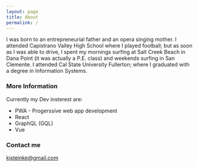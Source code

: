 ```yaml
---
layout: page
title: About
permalink: /
---
```


I was born to an entrepreneurial father and an opera singing mother. I attended Capistrano Valley High School where I played football; but as soon as I was able to drive, I spent my mornings surfing at Salt Creek Beach in Dana Point (it was actually a P.E. class) and weekends surfing in San Clemente. I attended Cal State University Fullerton; where I graduated with a degree in Information Systems.

### More Information

Currently my Dev insterest are:


- PWA - Progerssive web app development
- React
- GraphQL (GQL) 
- Vue


### Contact me

[kjsteinke@gmail.com](mailto:kjsteinke@gmail.com)
